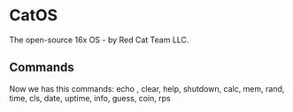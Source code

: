 # CatOS
The open-source 16x OS - by Red Cat Team LLC.
## Commands
Now we has this commands:
 echo <TEXT>,
 clear,
 help,
 shutdown,
 calc,
 mem,
 rand,
 time,
 cls,
 date,
 uptime,
 info,
 guess,
 coin,
 rps

